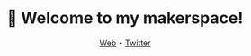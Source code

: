 <h1 align="center">👋 Welcome to my makerspace!</h3>

<p align="center">
  <a href="https://sampoder.com">Web</a> •
  <a href="https://twitter.com/sam_poder">Twitter</a>
</p>


<!--
**sampoder/sampoder** is a ✨ _special_ ✨ repository because its `README.md` (this file) appears on your GitHub profile.

Here are some ideas to get you started:

- 🔭 I’m currently working on ...
- 🌱 I’m currently learning ...
- 👯 I’m looking to collaborate on ...
- 🤔 I’m looking for help with ...
- 💬 Ask me about ...
- 📫 How to reach me: ...
- 😄 Pronouns: ...
- ⚡ Fun fact: ...
-->

